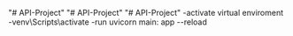 "# API-Project" 
"# API-Project" 
"# API-Project" 
-activate virtual enviroment 
-venv\Scripts\activate
-run uvicorn main: app --reload
